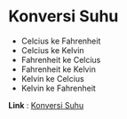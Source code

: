 # Konversi Suhu

- Celcius ke Fahrenheit
- Celcius ke Kelvin
- Fahrenheit ke Celcius
- Fahrenheit ke Kelvin
- Kelvin ke Celcius
- Kelvin ke Fahrenheit


**Link** : [Konversi Suhu](https://mmdiyul.github.io/konversi-suhu/)